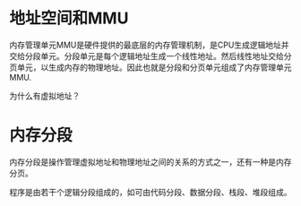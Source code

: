 # 地址空间和MMU



内存管理单元MMU是硬件提供的最底层的内存管理机制，是CPU生成逻辑地址并交给分段单元。分段单元是每个逻辑地址生成一个线性地址。然后线性地址交给分页单元，以生成内存的物理地址。因此也就是分段和分页单元组成了内存管理单元MMU.

为什么有虚拟地址？



# 内存分段

内存分段是操作管理虚拟地址和物理地址之间的关系的方式之一，还有一种是内存分页。

程序是由若干个逻辑分段组成的，如可由代码分段、数据分段、栈段、堆段组成。
